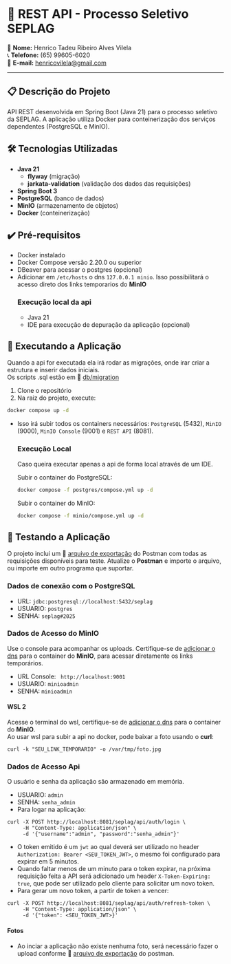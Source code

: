 # 🚀 REST API - Processo Seletivo SEPLAG
  
👤 **Nome:** Henrico Tadeu Ribeiro Alves Vilela  
📞 **Telefone:** (65) 99605-6020  
📧 **E-mail:** henricovilela@gmail.com 
  
---

## 📋 Descrição do Projeto
API REST desenvolvida em Spring Boot (Java 21) para o processo seletivo da SEPLAG. A aplicação utiliza Docker para conteinerização dos serviços dependentes (PostgreSQL e MinIO).

## 🛠️ Tecnologias Utilizadas
- **Java 21**
  - **flyway** (migração)
  - **jarkata-validation** (validação dos dados das requisições)
- **Spring Boot 3**
- **PostgreSQL** (banco de dados)
- **MinIO** (armazenamento de objetos)
- **Docker** (conteinerização)

## :heavy_check_mark: Pré-requisitos
- Docker instalado
- Docker Compose versão 2.20.0 ou superior
- DBeaver para acessar o postgres (opcional)
- Adicionar em `/etc/hosts` o dns `127.0.0.1 minio`. Isso possibilitará o acesso direto dos links temporarios do **MinIO**
  ### Execução local da api
  - Java 21
  - IDE para execução de depuração da aplicação (opcional)
    
## 🚀 Executando a Aplicação
Quando a api for executada ela irá rodar as migrações, onde irar criar a estrutura e inserir dados iniciais. <br>
Os scripts .sql estão em :file_folder: [db/migration](./src/main/resources/db/migration)
1. Clone o repositório
2. Na raiz do projeto, execute:
```bash
docker compose up -d
```
- Isso irá subir todos os containers necessários: `PostgreSQL` (5432), `MinIO` (9000), `MinIO Console` (9001) e `REST API` (8081).
  ### Execução Local
  Caso queira executar apenas a api de forma local através de um IDE.<br>
  
  Subir o container do PostgreSQL:
  ```bash
  docker compose -f postgres/compose.yml up -d
  ```
  Subir o container do MinIO:
  ```bash
  docker compose -f minio/compose.yml up -d
  ```
## :mag_right: Testando a Aplicação
O projeto inclui um :page_facing_up: [arquivo de exportação](./postman) do Postman com todas as requisições disponíveis para teste. Atualize o **Postman** e importe o arquivo, ou importe em outro programa que suportar. <br>
### Dados de conexão com o PostgreSQL
- URL: `jdbc:postgresql://localhost:5432/seplag`
- USUARIO: `postgres`
- SENHA: `seplag#2025`
### Dados de Acesso do MinIO
Use o console para acompanhar os uploads. Certifique-se de [adicionar o dns](#heavy_check_mark-pr%C3%A9-requisitos) para o container do **MinIO**, para acessar diretamente os links temporários.
- URL Console: ` http://localhost:9001`
- USUARIO: `minioadmin`
- SENHA: `minioadmin`
#### WSL 2
Acesse o terminal do wsl, certifique-se de [adicionar o dns](#heavy_check_mark-pr%C3%A9-requisitos) para o container do **MinIO**. <br>
Ao usar wsl para subir a api no docker, pode baixar a foto usando o **curl**:
```
curl -k "SEU_LINK_TEMPORARIO" -o /var/tmp/foto.jpg
```
### Dados de Acesso Api
O usuário e senha da aplicação são armazenado em memória.
- USUARIO: `admin`
- SENHA: `senha_admin`
- Para logar na aplicação:
```
curl -X POST http://localhost:8081/seplag/api/auth/login \
     -H "Content-Type: application/json" \
     -d '{"username":"admin", "password":"senha_admin"}'
```
- O token emitido é um `jwt` ao qual deverá ser utilizado no header `Authorization: Bearer <SEU_TOKEN_JWT>`, o mesmo foi configurado para expirar em 5 minutos.
- Quando faltar menos de um minuto para o token expirar, na próxima requisição feita a API será adicionado um header `X-Token-Expiring: true`, que pode ser utilizado pelo cliente para solicitar um novo token.
- Para gerar um novo token, a partir de token a vencer:
```
curl -X POST http://localhost:8081/seplag/api/auth/refresh-token \
     -H "Content-Type: application/json" \
     -d '{"token": <SEU_TOKEN_JWT>}'
```
#### Fotos
- Ao inciar a aplicação não existe nenhuma foto, será necessário fazer o upload conforme :page_facing_up: [arquivo de exportação](./postman) do postman.
